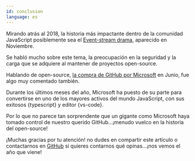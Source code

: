 ```yaml
---
id: conclusion  
language: es
---
```


Mirando atrás al 2018, la historia más impactante dentro de la comunidad JavaScript posiblemente sea el [Event-stream drama](https://schneid.io/blog/event-stream-vulnerability-explained/), aparecido en Noviembre.
 
Se habló mucho sobre este tema, la preocupación en la seguridad y la carga que se adquiere al mantener de proyectos open-source.
 
Hablando de open-source, [la compra de GitHub por Microsoft](https://blog.github.com/2018-06-04-github-microsoft/) en Junio, fue algo muy comentado también. 
 
Durante los últimos meses del año, Microsoft ha puesto de su parte para convertirse en uno de los mayores activos del mundo JavaScript, con sus exitosos {typescript} y editor {vs-code}.
 
Por lo que no parece tan sorprendente que un gigante como Microsoft haya tomado control de nuestro querido GitHub...¡menudo vuelco en la historia del open-source!
 
¡Muchas gracias por tu atención! no dudes en compartir este artículo o contactarnos en [GitHub](https://github.com/bestofjs/javascript-risingstars) si quieres contarnos qué opinas...¡nos vemos el año que viene!

